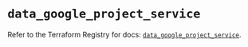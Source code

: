 # `data_google_project_service`

Refer to the Terraform Registry for docs: [`data_google_project_service`](https://registry.terraform.io/providers/hashicorp/google/6.49.2/docs/data-sources/project_service).
